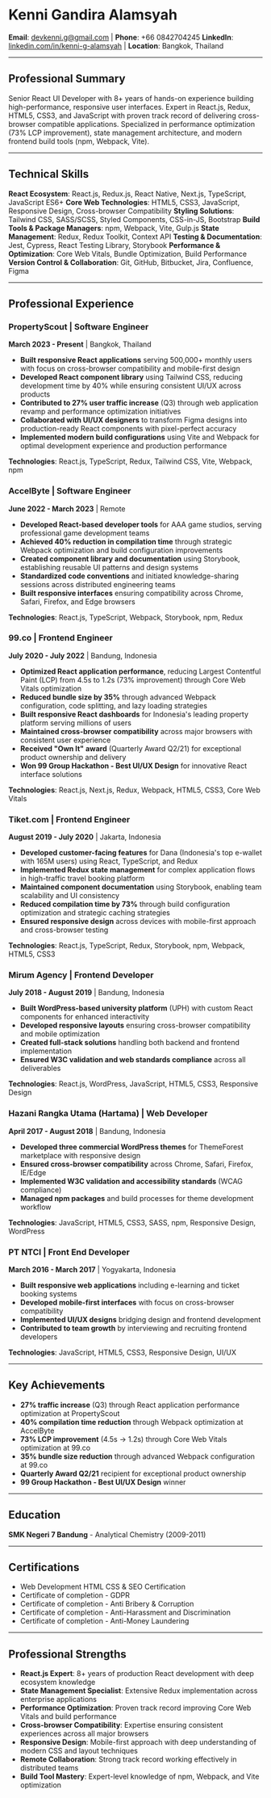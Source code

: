 # Kenni Gandira Alamsyah

**Email**: devkenni.g@gmail.com | **Phone**: +66 0842704245
**LinkedIn**: [linkedin.com/in/kenni-g-alamsyah](https://www.linkedin.com/in/kenni-g-alamsyah) | **Location**: Bangkok, Thailand

---

## Professional Summary

Senior React UI Developer with 8+ years of hands-on experience building high-performance, responsive user interfaces. Expert in React.js, Redux, HTML5, CSS3, and JavaScript with proven track record of delivering cross-browser compatible applications. Specialized in performance optimization (73% LCP improvement), state management architecture, and modern frontend build tools (npm, Webpack, Vite).

---

## Technical Skills

**React Ecosystem**: React.js, Redux.js, React Native, Next.js, TypeScript, JavaScript ES6+
**Core Web Technologies**: HTML5, CSS3, JavaScript, Responsive Design, Cross-browser Compatibility
**Styling Solutions**: Tailwind CSS, SASS/SCSS, Styled Components, CSS-in-JS, Bootstrap
**Build Tools & Package Managers**: npm, Webpack, Vite, Gulp.js
**State Management**: Redux, Redux Toolkit, Context API
**Testing & Documentation**: Jest, Cypress, React Testing Library, Storybook
**Performance & Optimization**: Core Web Vitals, Bundle Optimization, Build Performance
**Version Control & Collaboration**: Git, GitHub, Bitbucket, Jira, Confluence, Figma

---

## Professional Experience

### PropertyScout | Software Engineer
**March 2023 - Present** | Bangkok, Thailand

- **Built responsive React applications** serving 500,000+ monthly users with focus on cross-browser compatibility and mobile-first design
- **Developed React component library** using Tailwind CSS, reducing development time by 40% while ensuring consistent UI/UX across products
- **Contributed to 27% user traffic increase** (Q3) through web application revamp and performance optimization initiatives
- **Collaborated with UI/UX designers** to transform Figma designs into production-ready React components with pixel-perfect accuracy
- **Implemented modern build configurations** using Vite and Webpack for optimal development experience and production performance

**Technologies**: React.js, TypeScript, Redux, Tailwind CSS, Vite, Webpack, npm

### AccelByte | Software Engineer
**June 2022 - March 2023** | Remote

- **Developed React-based developer tools** for AAA game studios, serving professional game development teams
- **Achieved 40% reduction in compilation time** through strategic Webpack optimization and build configuration improvements
- **Created component library and documentation** using Storybook, establishing reusable UI patterns and design systems
- **Standardized code conventions** and initiated knowledge-sharing sessions across distributed engineering teams
- **Built responsive interfaces** ensuring compatibility across Chrome, Safari, Firefox, and Edge browsers

**Technologies**: React.js, TypeScript, Webpack, Storybook, npm, Redux

### 99.co | Frontend Engineer
**July 2020 - July 2022** | Bandung, Indonesia

- **Optimized React application performance**, reducing Largest Contentful Paint (LCP) from 4.5s to 1.2s (73% improvement) through Core Web Vitals optimization
- **Reduced bundle size by 35%** through advanced Webpack configuration, code splitting, and lazy loading strategies
- **Built responsive React dashboards** for Indonesia's leading property platform serving millions of users
- **Maintained cross-browser compatibility** across major browsers with consistent user experience
- **Received "Own It" award** (Quarterly Award Q2/21) for exceptional product ownership and delivery
- **Won 99 Group Hackathon - Best UI/UX Design** for innovative React interface solutions

**Technologies**: React.js, Next.js, Redux, Webpack, HTML5, CSS3, Core Web Vitals

### Tiket.com | Frontend Engineer
**August 2019 - July 2020** | Jakarta, Indonesia

- **Developed customer-facing features** for Dana (Indonesia's top e-wallet with 165M users) using React, TypeScript, and Redux
- **Implemented Redux state management** for complex application flows in high-traffic travel booking platform
- **Maintained component documentation** using Storybook, enabling team scalability and UI consistency
- **Reduced compilation time by 73%** through build configuration optimization and strategic caching strategies
- **Ensured responsive design** across devices with mobile-first approach and cross-browser testing

**Technologies**: React.js, TypeScript, Redux, Storybook, npm, Webpack, HTML5, CSS3

### Mirum Agency | Frontend Developer
**July 2018 - August 2019** | Bandung, Indonesia

- **Built WordPress-based university platform** (UPH) with custom React components for enhanced interactivity
- **Developed responsive layouts** ensuring cross-browser compatibility and mobile optimization
- **Created full-stack solutions** handling both backend and frontend implementation
- **Ensured W3C validation and web standards compliance** across all deliverables

**Technologies**: React.js, WordPress, JavaScript, HTML5, CSS3, Responsive Design

### Hazani Rangka Utama (Hartama) | Web Developer
**April 2017 - August 2018** | Bandung, Indonesia

- **Developed three commercial WordPress themes** for ThemeForest marketplace with responsive design
- **Ensured cross-browser compatibility** across Chrome, Safari, Firefox, IE/Edge
- **Implemented W3C validation and accessibility standards** (WCAG compliance)
- **Managed npm packages** and build processes for theme development workflow

**Technologies**: JavaScript, HTML5, CSS3, SASS, npm, Responsive Design, WordPress

### PT NTCI | Front End Developer
**March 2016 - March 2017** | Yogyakarta, Indonesia

- **Built responsive web applications** including e-learning and ticket booking systems
- **Developed mobile-first interfaces** with focus on cross-browser compatibility
- **Implemented UI/UX designs** bridging design and frontend development
- **Contributed to team growth** by interviewing and recruiting frontend developers

**Technologies**: JavaScript, HTML5, CSS3, Responsive Design, UI/UX

---

## Key Achievements

- **27% traffic increase** (Q3) through React application performance optimization at PropertyScout
- **40% compilation time reduction** through Webpack optimization at AccelByte
- **73% LCP improvement** (4.5s → 1.2s) through Core Web Vitals optimization at 99.co
- **35% bundle size reduction** through advanced Webpack configuration at 99.co
- **Quarterly Award Q2/21** recipient for exceptional product ownership
- **99 Group Hackathon - Best UI/UX Design** winner

---

## Education

**SMK Negeri 7 Bandung** - Analytical Chemistry (2009-2011)

---

## Certifications

- Web Development HTML CSS & SEO Certification
- Certificate of completion - GDPR
- Certificate of completion - Anti Bribery & Corruption
- Certificate of completion - Anti-Harassment and Discrimination
- Certificate of completion - Anti-Money Laundering

---

## Professional Strengths

- **React.js Expert**: 8+ years of production React development with deep ecosystem knowledge
- **State Management Specialist**: Extensive Redux implementation across enterprise applications
- **Performance Optimization**: Proven track record improving Core Web Vitals and build performance
- **Cross-browser Compatibility**: Expertise ensuring consistent experiences across all major browsers
- **Responsive Design**: Mobile-first approach with deep understanding of modern CSS and layout techniques
- **Remote Collaboration**: Strong track record working effectively in distributed teams
- **Build Tool Mastery**: Expert-level knowledge of npm, Webpack, and Vite optimization

